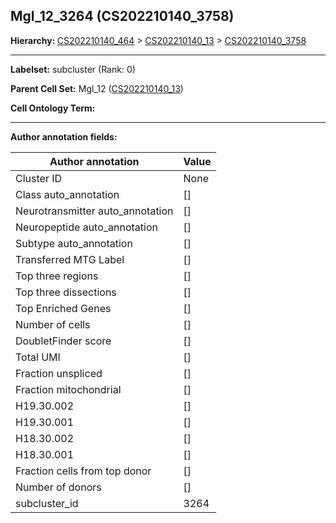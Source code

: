 ## Mgl_12_3264 (CS202210140_3758)
<b>Hierarchy: </b>
[CS202210140_464](https://purl.brain-bican.org/taxonomy/CS202210140#CS202210140_464) >
[CS202210140_13](https://purl.brain-bican.org/taxonomy/CS202210140#CS202210140_13) >
[CS202210140_3758](https://purl.brain-bican.org/taxonomy/CS202210140#CS202210140_3758)

---


**Labelset:** subcluster (Rank: 0)

**Parent Cell Set:** Mgl_12 ([CS202210140_13](https://purl.brain-bican.org/taxonomy/CS202210140#CS202210140_13))



**Cell Ontology Term:** 

[MARKER GENES.]: #


---

[TRANSFERRED ANNOTATIONS.]: #


[AUTHOR ANNOTATION FIELDS.]: #


**Author annotation fields:**

| Author annotation | Value |
|-------------------|-------|
|Cluster ID|None|
|Class auto_annotation|[]|
|Neurotransmitter auto_annotation|[]|
|Neuropeptide auto_annotation|[]|
|Subtype auto_annotation|[]|
|Transferred MTG Label|[]|
|Top three regions|[]|
|Top three dissections|[]|
|Top Enriched Genes|[]|
|Number of cells|[]|
|DoubletFinder score|[]|
|Total UMI|[]|
|Fraction unspliced|[]|
|Fraction mitochondrial|[]|
|H19.30.002|[]|
|H19.30.001|[]|
|H18.30.002|[]|
|H18.30.001|[]|
|Fraction cells from top donor|[]|
|Number of donors|[]|
|subcluster_id|3264|
